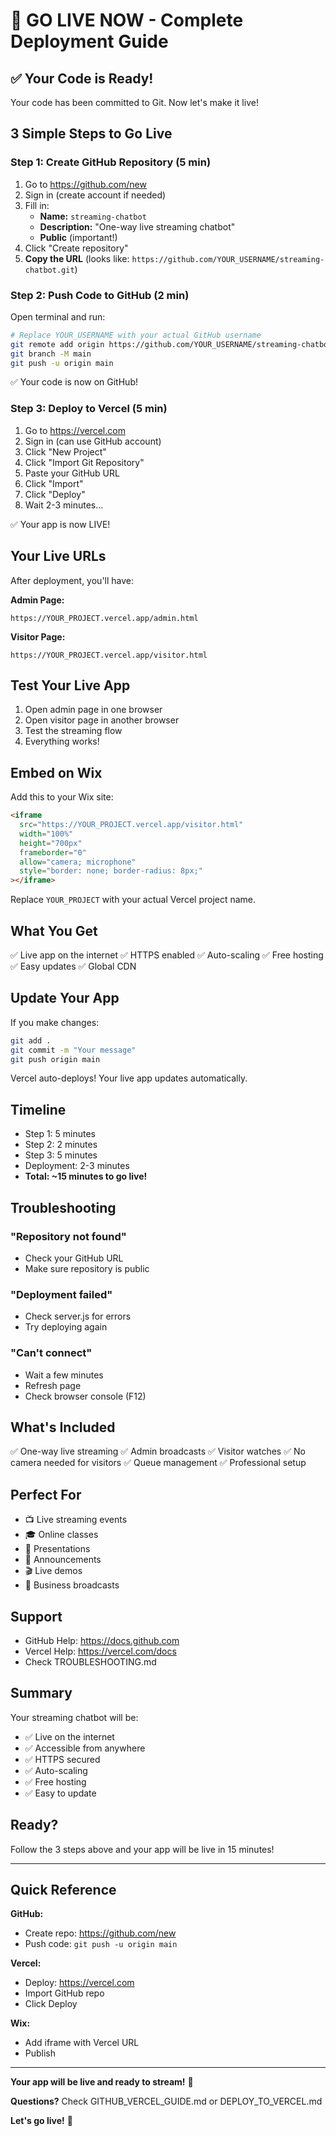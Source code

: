 # 🚀 GO LIVE NOW - Complete Deployment Guide

## ✅ Your Code is Ready!

Your code has been committed to Git. Now let's make it live!

## 3 Simple Steps to Go Live

### Step 1: Create GitHub Repository (5 min)

1. Go to https://github.com/new
2. Sign in (create account if needed)
3. Fill in:
   - **Name:** `streaming-chatbot`
   - **Description:** "One-way live streaming chatbot"
   - **Public** (important!)
4. Click "Create repository"
5. **Copy the URL** (looks like: `https://github.com/YOUR_USERNAME/streaming-chatbot.git`)

### Step 2: Push Code to GitHub (2 min)

Open terminal and run:

```bash
# Replace YOUR_USERNAME with your actual GitHub username
git remote add origin https://github.com/YOUR_USERNAME/streaming-chatbot.git
git branch -M main
git push -u origin main
```

✅ Your code is now on GitHub!

### Step 3: Deploy to Vercel (5 min)

1. Go to https://vercel.com
2. Sign in (can use GitHub account)
3. Click "New Project"
4. Click "Import Git Repository"
5. Paste your GitHub URL
6. Click "Import"
7. Click "Deploy"
8. Wait 2-3 minutes...

✅ Your app is now LIVE!

## Your Live URLs

After deployment, you'll have:

**Admin Page:**
```
https://YOUR_PROJECT.vercel.app/admin.html
```

**Visitor Page:**
```
https://YOUR_PROJECT.vercel.app/visitor.html
```

## Test Your Live App

1. Open admin page in one browser
2. Open visitor page in another browser
3. Test the streaming flow
4. Everything works!

## Embed on Wix

Add this to your Wix site:

```html
<iframe 
  src="https://YOUR_PROJECT.vercel.app/visitor.html" 
  width="100%" 
  height="700px" 
  frameborder="0"
  allow="camera; microphone"
  style="border: none; border-radius: 8px;"
></iframe>
```

Replace `YOUR_PROJECT` with your actual Vercel project name.

## What You Get

✅ Live app on the internet
✅ HTTPS enabled
✅ Auto-scaling
✅ Free hosting
✅ Easy updates
✅ Global CDN

## Update Your App

If you make changes:

```bash
git add .
git commit -m "Your message"
git push origin main
```

Vercel auto-deploys! Your live app updates automatically.

## Timeline

- Step 1: 5 minutes
- Step 2: 2 minutes
- Step 3: 5 minutes
- Deployment: 2-3 minutes
- **Total: ~15 minutes to go live!**

## Troubleshooting

### "Repository not found"
- Check your GitHub URL
- Make sure repository is public

### "Deployment failed"
- Check server.js for errors
- Try deploying again

### "Can't connect"
- Wait a few minutes
- Refresh page
- Check browser console (F12)

## What's Included

✅ One-way live streaming
✅ Admin broadcasts
✅ Visitor watches
✅ No camera needed for visitors
✅ Queue management
✅ Professional setup

## Perfect For

- 📺 Live streaming events
- 🎓 Online classes
- 🎤 Presentations
- 📢 Announcements
- 🎬 Live demos
- 💼 Business broadcasts

## Support

- GitHub Help: https://docs.github.com
- Vercel Help: https://vercel.com/docs
- Check TROUBLESHOOTING.md

## Summary

Your streaming chatbot will be:
- ✅ Live on the internet
- ✅ Accessible from anywhere
- ✅ HTTPS secured
- ✅ Auto-scaling
- ✅ Free hosting
- ✅ Easy to update

## Ready?

Follow the 3 steps above and your app will be live in 15 minutes!

---

## Quick Reference

**GitHub:**
- Create repo: https://github.com/new
- Push code: `git push -u origin main`

**Vercel:**
- Deploy: https://vercel.com
- Import GitHub repo
- Click Deploy

**Wix:**
- Add iframe with Vercel URL
- Publish

---

**Your app will be live and ready to stream!** 🎉

**Questions?** Check GITHUB_VERCEL_GUIDE.md or DEPLOY_TO_VERCEL.md

**Let's go live!** 🚀

